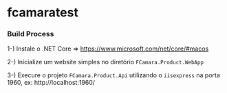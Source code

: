 # fcamaratest

### Build Process


1-) Instale o .NET Core => https://www.microsoft.com/net/core/#macos

2-) Inicialize um website simples no diretório `FCamara.Product.WebApp`

3-) Execure o projeto `FCamara.Product.Api` utilizando o `iisexpress` na porta 1960, ex: http://localhost:1960/
